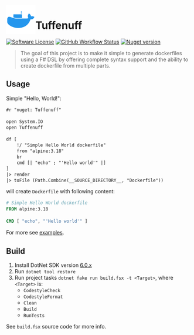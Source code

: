 <img align="left" width="80" height="80" src="imgs/logo.png" alt="logo">

# Tuffenuff

[![Software License](https://img.shields.io/github/license/blbrdv/Tuffenuff?style=flat-square)](LICENSE)
[![GitHub Workflow Status](https://img.shields.io/github/actions/workflow/status/blbrdv/Tuffenuff/release.yaml?style=flat-square)](https://github.com/blbrdv/Tuffenuff/actions?query=branch%3Arelease)
[![Nuget version](https://img.shields.io/nuget/v/Tuffenuff?style=flat-square)](https://www.nuget.org/packages/Tuffenuff/)

> The goal of this project is to make it simple to generate dockerfiles using a F# DSL by offering complete syntax support and the ability to create dockerfile from multiple parts.

## Usage

Simple "Hello, World!":

```f#
#r "nuget: Tuffenuff"

open System.IO
open Tuffenuff

df [
    !/ "Simple Hello World dockerfile"
    from "alpine:3.18"
    br
    cmd [| "echo" ; "'Hello world'" |]
]
|> render
|> toFile (Path.Combine(__SOURCE_DIRECTORY__, "Dockerfile"))
```

will create `Dockerfile` with following content:

```Dockerfile
# Simple Hello World dockerfile
FROM alpine:3.18

CMD [ "echo", "'Hello world'" ]
```

For more see [examples](examples/).

## Build

1. Install DotNet SDK version [6.0.x](https://dotnet.microsoft.com/download/dotnet/6.0)
2. Run `dotnet tool restore`
3. Run project tasks `dotnet fake run build.fsx -t <Target>`, where `<Target>` is:
    - `CodestyleCheck`
    - `CodestyleFormat`
    - `Clean`
    - `Build`
    - `RunTests`

See `build.fsx` source code for more info.
